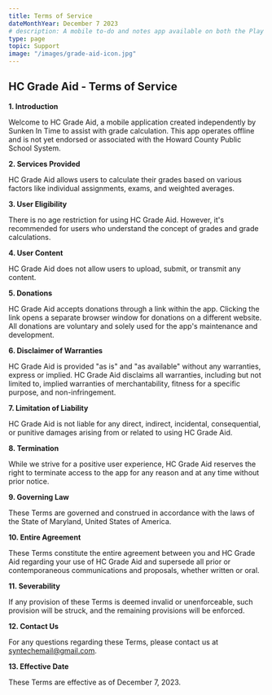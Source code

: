 ```yaml
---
title: Terms of Service
dateMonthYear: December 7 2023
# description: A mobile to-do and notes app available on both the Play Store and App Store.
type: page
topic: Support
image: "/images/grade-aid-icon.jpg"
---
```


## HC Grade Aid - Terms of Service

**1. Introduction**

Welcome to HC Grade Aid, a mobile application created independently  by Sunken In Time to assist with grade calculation. This app operates offline and is not yet endorsed or associated with the Howard County Public School System.

**2. Services Provided**

HC Grade Aid allows users to calculate their grades based on various factors like individual assignments, exams, and weighted averages.

**3. User Eligibility**

There is no age restriction for using HC Grade Aid. However, it's recommended for users who understand the concept of grades and grade calculations.

**4. User Content**

HC Grade Aid does not allow users to upload, submit, or transmit any content.

**5. Donations**

HC Grade Aid accepts donations through a link within the app. Clicking the link opens a separate browser window for donations on a different website. All donations are voluntary and solely used for the app's maintenance and development.

**6. Disclaimer of Warranties**

HC Grade Aid is provided "as is" and "as available" without any warranties, express or implied. HC Grade Aid disclaims all warranties, including but not limited to, implied warranties of merchantability, fitness for a specific purpose, and non-infringement.

**7. Limitation of Liability**

HC Grade Aid is not liable for any direct, indirect, incidental, consequential, or punitive damages arising from or related to using HC Grade Aid.

**8. Termination**

While we strive for a positive user experience, HC Grade Aid reserves the right to terminate access to the app for any reason and at any time without prior notice.

**9. Governing Law**

These Terms are governed and construed in accordance with the laws of the State of Maryland, United States of America.

**10. Entire Agreement**

These Terms constitute the entire agreement between you and HC Grade Aid regarding your use of HC Grade Aid and supersede all prior or contemporaneous communications and proposals, whether written or oral.

**11. Severability**

If any provision of these Terms is deemed invalid or unenforceable, such provision will be struck, and the remaining provisions will be enforced.

**12. Contact Us**

For any questions regarding these Terms, please contact us at syntechemail@gmail.com.

**13. Effective Date**

These Terms are effective as of December 7, 2023.
